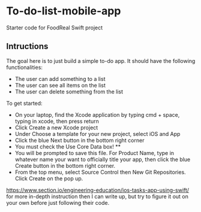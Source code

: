 # To-do-list-mobile-app
Starter code for FoodReal Swift project

## Intructions
The goal here is to just build a simple to-do app. It should have the following functionalities:
- The user can add something to a list
- The user can see all items on the list
- The user can delete something from the list

To get started: 
- On your laptop, find the Xcode application by typing cmd + space, typing in xcode, then press return
- Click Create a new Xcode project
- Under Choose a template for your new project, select iOS and App
- Click the blue Next button in the bottom right corner
- You must check the Use Core Data box! **
- You will be prompted to save this file. For Product Name, type in whatever name your want to officially title your app, then click the blue Create button in the bottom right corner.
- From the top menu, select Source Control then New Git Repositories. Click Create on the pop up.

https://www.section.io/engineering-education/ios-tasks-app-using-swift/ for more in-depth instruction then I can write up, but try to figure it out on your own before just following their code.
